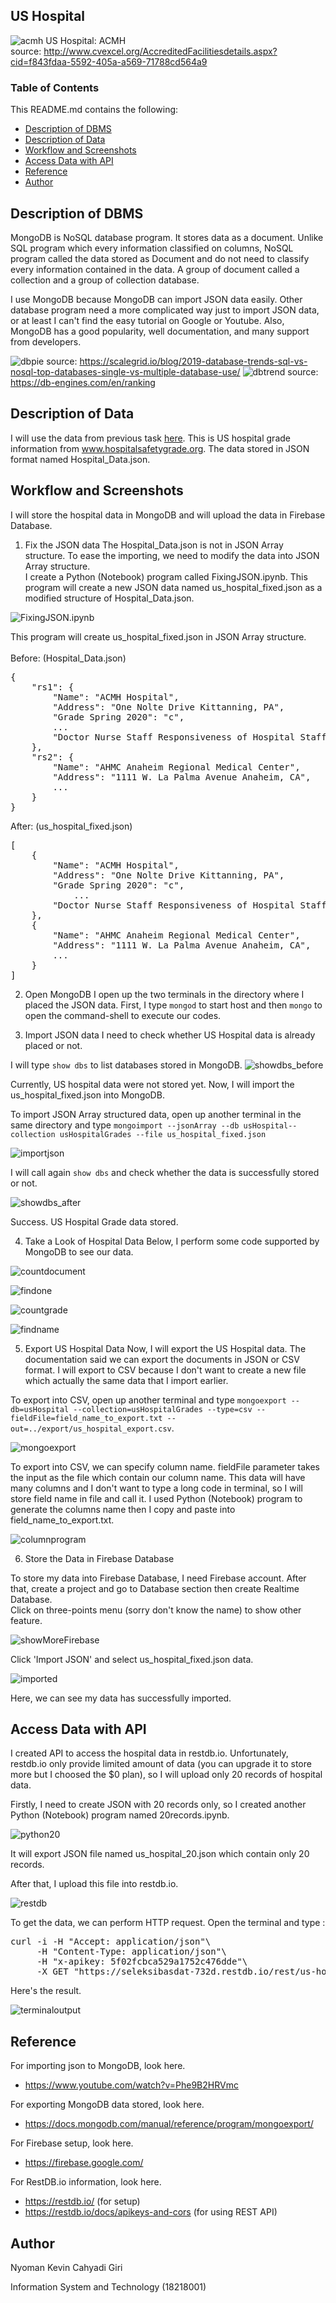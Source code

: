 ## US Hospital

![acmh](/screenshots/ACMH.jpg)
US Hospital: ACMH <br/>
source: http://www.cvexcel.org/AccreditedFacilitiesdetails.aspx?cid=f843fdaa-5592-405a-a569-71788cd564a9


### Table of Contents

This README.md contains the following:

- [Description of DBMS](#description-of-dbms)
- [Description of Data](#description-of-data)
- [Workflow and Screenshots](#workflow-and-screenshots)
- [Access Data with API](#access-data-with-api)
- [Reference](#reference)
- [Author](#author)


## Description of DBMS

MongoDB is NoSQL database program. It stores data as a document. Unlike SQL program which every information classified on columns, NoSQL program called the data stored as Document and do not need to classify every information contained in the data. A group of document called a collection and a group of collection database. 

I use MongoDB because MongoDB can import JSON data easily. Other database program need a more complicated way just to import JSON data, or at least I can't find the easy tutorial on Google or Youtube. Also, MongoDB has a good popularity, well documentation, and many support from developers.

![dbpie](/screenshots/mongodbpie.png)
source: https://scalegrid.io/blog/2019-database-trends-sql-vs-nosql-top-databases-single-vs-multiple-database-use/
![dbtrend](/screenshots/dbtrend.png)
source: https://db-engines.com/en/ranking


## Description of Data

I will use the data from previous task [here](https://github.com/KevinCahyadiGiri/USHospital). This is US hospital grade information from www.hospitalsafetygrade.org. The data stored in JSON format named Hospital_Data.json.


## Workflow and Screenshots

I will store the hospital data in MongoDB and will upload the data in Firebase Database.

1. Fix the JSON data
The Hospital_Data.json is not in JSON Array structure. To ease the importing, we need to modify the data into JSON Array structure. <br/>
I create a Python (Notebook) program called FixingJSON.ipynb. This program will create a new JSON data named us_hospital_fixed.json as a modified structure of Hospital_Data.json. 

![FixingJSON.ipynb](/screenshots/fixjson.png)

This program will create us_hospital_fixed.json in JSON Array structure. <br/>
<br/>
Before: (Hospital_Data.json)
<pre>
{
    "rs1": {
        "Name": "ACMH Hospital",
        "Address": "One Nolte Drive Kittanning, PA",
        "Grade Spring 2020": "c",
		...
        "Doctor Nurse Staff Responsiveness of Hospital Staff": 85.0
    },
    "rs2": {
        "Name": "AHMC Anaheim Regional Medical Center",
        "Address": "1111 W. La Palma Avenue Anaheim, CA",
		...
    }
}
</pre>
After: (us_hospital_fixed.json)
<pre>
[
    {
        "Name": "ACMH Hospital",
        "Address": "One Nolte Drive Kittanning, PA",
        "Grade Spring 2020": "c",
        	...
        "Doctor Nurse Staff Responsiveness of Hospital Staff": 85.0
    },
    {
        "Name": "AHMC Anaheim Regional Medical Center",
        "Address": "1111 W. La Palma Avenue Anaheim, CA",
		...
    }
]
</pre>

2. Open MongoDB 
I open up the two terminals in the directory where I placed the JSON data. First, I type `mongod` to start host and then `mongo` to open the command-shell to execute our codes. 

3. Import JSON data
I need to check whether US Hospital data is already placed or not. <br/>

I will type `show dbs` to list databases stored in MongoDB.
![showdbs_before](/screenshots/showdbsBeforeImport.png)

Currently, US hospital data were not stored yet. Now, I will import the us_hospital_fixed.json into MongoDB.

To import JSON Array structured data, open up another terminal in the same directory and type `mongoimport --jsonArray --db usHospital--collection usHospitalGrades --file us_hospital_fixed.json` <br/>

![importjson](/screenshots/importjson.png)

I will call again `show dbs` and check whether the data is successfully stored or not. 

![showdbs_after](/screenshots/showdbsAfterImport.png)

Success. US Hospital Grade data stored.

4. Take a Look of Hospital Data
Below, I perform some code supported by MongoDB to see our data.

![countdocument](/screenshots/countdocument.png)

![findone](/screenshots/findone.png)

![countgrade](/screenshots/countgrade.png)

![findname](/screenshots/findname.png)

5. Export US Hospital Data
Now, I will export the US Hospital data. The documentation said we can export the documents in JSON or CSV format. I will export to CSV because I don't want to create a new file which actually the same data that I import earlier.

To export into CSV, open up another terminal and type `mongoexport --db=usHospital --collection=usHospitalGrades --type=csv --fieldFile=field_name_to_export.txt --out=../export/us_hospital_export.csv`. <br/>

![mongoexport](/screenshots/exportcsv.png)

To export into CSV, we can specify column name. fieldFile parameter takes the input as the file which contain our column name. This data will have many columns and I don't want to type a long code in terminal, so I will store field name in file and call it. I used Python (Notebook) program to generate the columns name then I copy and paste into field_name_to_export.txt. <br/>

![columnprogram](/screenshots/csvfieldname.png)

6. Store the Data in Firebase Database

To store my data into Firebase Database, I need Firebase account. After that, create a project and go to Database section then create Realtime Database. <br/>
Click on three-points menu (sorry don't know the name) to show other feature.

![showMoreFirebase](/screenshots/firebase.png)

Click 'Import JSON' and select us_hospital_fixed.json data. <br/>

![imported](/screenshots/firebaseimported.png)

Here, we can see my data has successfully imported.


## Access Data with API

I created API to access the hospital data in restdb.io. Unfortunately, restdb.io only provide limited amount of data (you can upgrade it to store more but I choosed the $0 plan), so I will upload only 20 records of hospital data. <br/>

Firstly, I need to create JSON with 20 records only, so I created another Python (Notebook) program named 20records.ipynb. 

![python20](/screenshots/python20.png)

It will export JSON file named us_hospital_20.json which contain only 20 records. <br/>

After that, I upload this file into restdb.io.

![restdb](/screenshots/restdb.png)

To get the data, we can perform HTTP request. Open the terminal and type :

<pre>
curl -i -H "Accept: application/json"\
     -H "Content-Type: application/json"\
     -H "x-apikey: 5f02fcbca529a1752c476dde"\
     -X GET "https://seleksibasdat-732d.restdb.io/rest/us-hospital-20"
</pre>

Here's the result.

![terminaloutput](/screenshots/terminalgetrestdb.png)


## Reference

For importing json to MongoDB, look here.
- https://www.youtube.com/watch?v=Phe9B2HRVmc

For exporting MongoDB data stored, look here.
- https://docs.mongodb.com/manual/reference/program/mongoexport/

For Firebase setup, look here.
- https://firebase.google.com/

For RestDB.io information, look here.
- https://restdb.io/ (for setup)
- https://restdb.io/docs/apikeys-and-cors (for using REST API)



## Author

Nyoman Kevin Cahyadi Giri

Information System and Technology (18218001)


